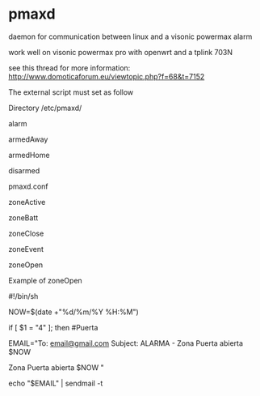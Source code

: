 pmaxd
=====

daemon for communication between linux and a visonic powermax alarm

work well on visonic powermax pro with openwrt and a tplink 703N

see this thread for more information:
http://www.domoticaforum.eu/viewtopic.php?f=68&t=7152

The external script must set as follow

Directory /etc/pmaxd/

alarm

armedAway

armedHome

disarmed

pmaxd.conf

zoneActive

zoneBatt

zoneClose


zoneEvent

zoneOpen


Example of zoneOpen

#!/bin/sh

NOW=$(date +"%d/%m/%Y %H:%M")



if [ $1 = "4" ]; then #Puerta

EMAIL="To: email@gmail.com
Subject: ALARMA - Zona Puerta abierta $NOW

Zona Puerta abierta
$NOW
"

echo "$EMAIL" | sendmail -t

 
